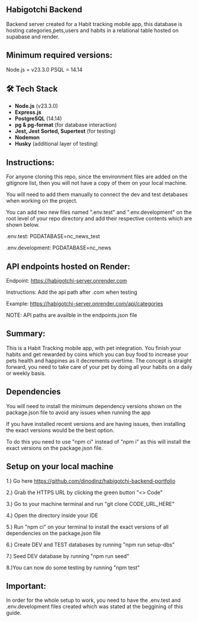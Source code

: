 
## Habigotchi Backend

Backend server created for a Habit tracking mobile app, this database is hosting categories,pets,users and habits in a relational table hosted on supabase and render.

## Minimum required versions:

Node.js = v23.3.0
PSQL = 14.14

## 🛠 Tech Stack
- **Node.js** (v23.3.0)
- **Express.js**
- **PostgreSQL** (14.14)
- **pg & pg-format** (for database interaction)
- **Jest, Jest Sorted, Supertest** (for testing)
- **Nodemon**
- **Husky** (additional layer of testing)

## Instructions:

For anyone cloning this repo, since the environment files are added on the gitignore list, then you will not have a copy of them on your local machine.

You will need to add them manually to connect the dev and test detabases when working on the project.

You can add two new files named ".env.test" and ".env.development" on the root level of your repo directory and add their respective contents which are shown below.

.env.test: PGDATABASE=nc_news_test

.env.development: PGDATABASE=nc_news

## API endpoints hosted on Render:

Endpoint: https://habigotchi-server.onrender.com

Instructions: Add the api path after .com when testing

Example: https://habigotchi-server.onrender.com/api/categories

NOTE: API paths are availble in the endpoints.json file

## Summary:

This is a Habit Tracking mobile app, with pet integration. You finish your habits and get rewarded by coins which you can buy food to increase your pets health and happines as it decrements overtime. The concept is straight forward, you need to take care of your pet by doing all your habits on a daily or weekly basis.

## Dependencies

You will need to install the minimum dependency versions shown on the package.json file to avoid any issues when running the app

If you have installed recent versions and are having issues, then installing the exact versions would be the best option.

To do this you need to use "npm ci" instead of "npm i" as this will install the exact versions on the package.json file.

## Setup on your local machine

1.) Go here https://github.com/dinodinz/habigotchi-backend-portfolio

2.) Grab the HTTPS URL by clicking the green button "<> Code"

3.) Go to your machine terminal and run "git clone CODE_URL_HERE"

4.) Open the directory inside your IDE

5.) Run "npm ci" on your terminal to install the exact versions of all dependencies on the package.json file

6.) Create DEV and TEST databases by running "npm run setup-dbs"

7.) Seed DEV database by running "npm run seed"

8.)You can now do some testing by running "npm test"

## Important:
In order for the whole setup to work, you need to have the .env.test and .env.development files created which was stated at the beggining of this guide.
